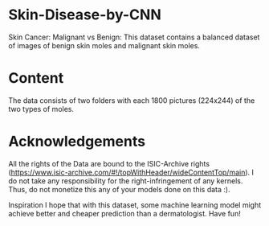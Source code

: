 # Skin-Disease-by-CNN
Skin Cancer: Malignant vs Benign: This dataset contains a balanced dataset of images of benign skin moles and malignant skin moles.

# Content
The data consists of two folders with each 1800 pictures (224x244) of the two types of moles.

# Acknowledgements
All the rights of the Data are bound to the ISIC-Archive rights (https://www.isic-archive.com/#!/topWithHeader/wideContentTop/main). I do not take any responsibility for the right-infringement of any kernels. Thus, do not monetize this any of your models done on this data :).

Inspiration
I hope that with this dataset, some machine learning model might achieve better and cheaper prediction than a dermatologist.
Have fun!

